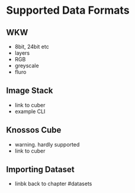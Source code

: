 # Supported Data Formats

## WKW
- 8bit, 24bit etc
- layers
- RGB
- greyscale
- fluro


## Image Stack
- link to cuber
- example CLI

## Knossos Cube
- warning. hardly supported
- link to cuber

## Importing Dataset
- linbk back to chapter #datasets
